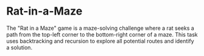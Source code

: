 # Rat-in-a-Maze
The "Rat in a Maze" game is a maze-solving challenge where a rat seeks a path from the top-left corner to the bottom-right corner of a maze. This task uses backtracking and recursion to explore all potential routes and identify a solution.
